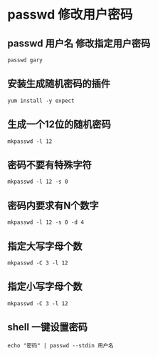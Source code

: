 # passwd 修改用户密码

## passwd 用户名 修改指定用户密码
```
passwd gary
```
## 安装生成随机密码的插件
```
yum install -y expect
```
## 生成一个12位的随机密码
```
mkpasswd -l 12 
```
## 密码不要有特殊字符
```
mkpasswd -l 12 -s 0
```
## 密码内要求有N个数字
```
mkpasswd -l 12 -s 0 -d 4 
```
## 指定大写字母个数
```
mkpasswd -C 3 -l 12
```
## 指定小写字母个数
```
mkpasswd -C 3 -l 12
```
## shell 一键设置密码
```
echo "密码" | passwd --stdin 用户名
```
